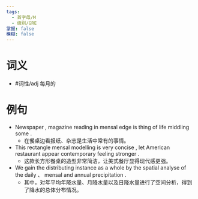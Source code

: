 ```yaml
---
tags:
  - 首字母/M
  - 级别/GRE
掌握: false
模糊: false
---
```

# 词义
- #词性/adj  每月的
# 例句
- Newspaper , magazine reading in mensal edge is thing of life middling some .
	- 在餐桌边看报纸、杂志是生活中常有的事情。
- This rectangle mensal modelling is very concise , let American restaurant appear contemporary feeling stronger .
	- 这款长方形餐桌的造型非常简洁，让美式餐厅显得现代感更强。
- We gain the distributing instance as a whole by the spatial analyse of the daily 、 mensal and annual precipitation .
	- 其中，对年平均年降水量、月降水量以及日降水量进行了空间分析，得到了降水的总体分布情况。
